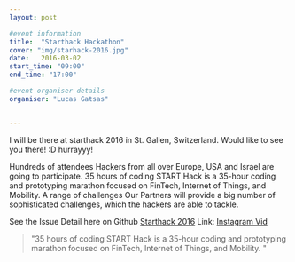 ```yaml
---
layout: post

#event information
title:  "Starthack Hackathon"
cover: "img/starhack-2016.jpg"
date:   2016-03-02
start_time: "09:00"
end_time: "17:00"

#event organiser details
organiser: "Lucas Gatsas"


---
```


I will be there at starthack 2016 in St. Gallen, Switzerland.
Would like to see you there! :D hurrayyy!

Hundreds of attendees
Hackers from all over Europe, USA and Israel are going to participate.
35 hours of coding
START Hack is a 35-hour coding and prototyping marathon focused on FinTech, Internet of Things, and Mobility.
A range of challenges
Our Partners will provide a big number of sophisticated challenges, which the hackers are able to tackle.




See the Issue Detail here on Github <a href="http://starthack.ch"> Starthack 2016</a> 
Link: <a href="https://instagram.com/p/7KANPazgqD/?taken-by=lucasgatsas"> Instagram Vid</a> 

<blockquote>
"35 hours of coding
START Hack is a 35-hour coding and prototyping marathon focused on FinTech, Internet of Things, and Mobility. "
</blockquote>
